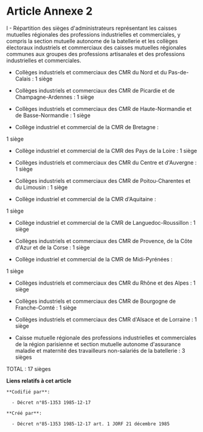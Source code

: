 # Article Annexe 2

I - Répartition des sièges d'administrateurs représentant les caisses mutuelles régionales des professions industrielles et
commerciales, y compris la section mutuelle autonome de la batellerie et les collèges électoraux industriels et commerciaux
des caisses mutuelles régionales communes aux groupes des professions artisanales et des professions industrielles et
commerciales.

- Collèges industriels et commerciaux des CMR du Nord et du Pas-de-Calais : 1 siège 

- Collèges industriels et commerciaux des CMR de Picardie et de Champagne-Ardennes : 1 siège 

- Collèges industriels et commerciaux des CMR de Haute-Normandie et de Basse-Normandie : 1 siège 

- Collège industriel et commercial de la CMR de Bretagne :

1 siège 

- Collège industriel et commercial de la CMR des Pays de la Loire : 1 siège 

- Collèges industriels et commerciaux des CMR du Centre et d'Auvergne : 1 siège 

- Collèges industriels et commerciaux des CMR de Poitou-Charentes et du Limousin : 1 siège 

- Collège industriel et commercial de la CMR d'Aquitaine :

1 siège 

- Collège industriel et commercial de la CMR de Languedoc-Roussillon : 1 siège 

- Collèges industriels et commerciaux des CMR de Provence, de la Côte d'Azur et de la Corse : 1 siège 

- Collège industriel et commercial de la CMR de Midi-Pyrénées :

1 siège 

- Collèges industriels et commerciaux des CMR du Rhône et des Alpes : 1 siège 

- Collèges industriels et commerciaux des CMR de Bourgogne de Franche-Comté : 1 siège 

- Collèges industriels et commerciaux des CMR d'Alsace et de Lorraine : 1 siège 

- Caisse mutuelle régionale des professions industrielles et commerciales de la région parisienne et section mutuelle
autonome d'assurance maladie et maternité des travailleurs non-salariés de la batellerie : 3 sièges 

TOTAL : 17 sièges

**Liens relatifs à cet article**

	**Codifié par**:

	  - Décret n°85-1353 1985-12-17

	**Créé par**:

	  - Décret n°85-1353 1985-12-17 art. 1 JORF 21 décembre 1985
